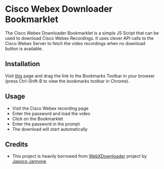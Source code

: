 # Cisco Webex Downloader Bookmarklet
The Cisco Webex Downloader Bookmarklet is a simple JS Script that can be used to download Cisco Webex Recordings. It uses clever API calls to the Cisco Webex Server to fetch the video recordings when no download button is available.

## Installation

Visit [this](https://www.prakharj.me/Cisco-Webex-Downloader-Bookmarklet/) page and drag the link to the Bookmarks Toolbar in your browser (press Ctrl-Shift-B to view the bookmarks toolbar in Chrome).

## Usage
- Visit the Cisco Webex recording page 
- Enter the password and load the video
- Click on the Bookmarklet
- Enter the password in the prompt
- The download will start automatically

## Credits
- This project is heavily borrowed from [WebXDownloader](https://github.com/jacopo-j/WebXDownloader) project by [Japoco Jannone](https://github.com/jacopo-j)
